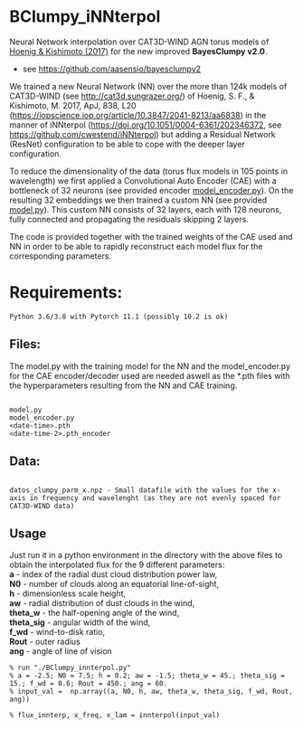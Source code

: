 # BClumpy_iNNterpol
Neural Network interpolation over CAT3D-WIND AGN torus models of [Hoenig & Kishimoto (2017)](https://iopscience.iop.org/article/10.3847/2041-8213/aa6838) for the new improved **BayesClumpy v2.0**.

- see https://github.com/aasensio/bayesclumpy2

We trained a new Neural Network (NN) over the more than 124k models of CAT3D-WIND (see http://cat3d.sungrazer.org/) of Hoenig, S. F., & Kishimoto, M. 2017, ApJ, 838, L20 (https://iopscience.iop.org/article/10.3847/2041-8213/aa6838) in the manner of iNNterpol (https://doi.org/10.1051/0004-6361/202346372, see https://github.com/cwestend/iNNterpol) but adding a Residual Network (ResNet)
configuration to be able to cope with the deeper layer configuration.

To reduce the dimensionality of the data (torus flux models in 105 points in wavelength) we first applied a Convolutional Auto Encoder (CAE) with a bottleneck of 32 neurons (see provided encoder [model_encoder.py](model_encoder.py)). On the resulting 32 embeddings we then trained a custom NN (see provided [model.py](model.py)). This custom NN consists of 32 layers, each with 128 neurons, fully connected and propagating the residuals skipping 2 layers. 

The code is provided together with the trained weights of the CAE used and NN in order to be able to rapidly
reconstruct each model flux for the corresponding parameters. 


# Requirements:

```
Python 3.6/3.8 with Pytorch 11.1 (possibly 10.2 is ok)
```
## Files:

The model.py with the training model for the NN and the model_encoder.py for the CAE encoder/decoder used are needed aswell as the *.pth files with the hyperparameters resulting from the NN and CAE training.

```

model.py
model_encoder.py
<date-time>.pth
<date-time-2>.pth_encoder

```
## Data:

```

datos_clumpy_parm_x.npz - Small datafile with the values for the x-axis in frequency and wavelenght (as they are not evenly spaced for CAT3D-WIND data)
```

## Usage

Just run it in a python environment in the directory with the above files to obtain the interpolated flux for the 9 different parameters:  
**a** - index of the radial dust cloud distribution power law,   
**N0** - number of clouds along an equatorial line-of-sight,  
**h** - dimensionless scale height,  
**aw** - radial distribution of dust clouds in the wind,  
**theta_w** - the half-opening angle of the wind,  
**theta_sig** - angular width of the wind,  
**f_wd** - wind-to-disk ratio,    
**Rout** - outer radius  
**ang** - angle of line of vision

```
% run "./BClumpy_innterpol.py"
% a = -2.5; N0 = 7.5; h = 0.2; aw = -1.5; theta_w = 45.; theta_sig = 15.; f_wd = 0.6; Rout = 450.; ang = 60.
% input_val =  np.array((a, N0, h, aw, theta_w, theta_sig, f_wd, Rout, ang))

% flux_innterp, x_freq, x_lam = innterpol(input_val)

```
